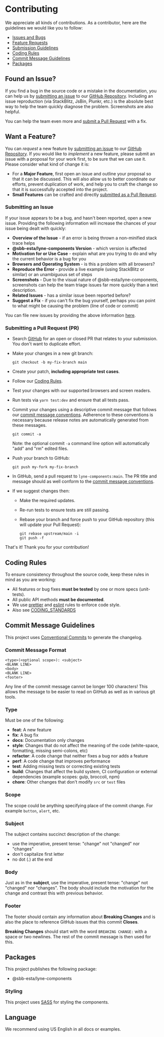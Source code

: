 # Contributing

We appreciate all kinds of contributions. As a contributor, here are the guidelines we would like you to follow:

- [Issues and Bugs](#issue)
- [Feature Requests](#feature)
- [Submission Guidelines](#submit-pr)
- [Coding Rules](#rules)
- [Commit Message Guidelines](#commit)
- [Packages](#packages)

## <a name="issue"></a> Found an Issue?

If you find a bug in the source code or a mistake in the documentation, you can help us by
[submitting an issue](#submit-issue) to our
[GitHub Repository][github]. Including an issue
reproduction (via StackBlitz, JsBin, Plunkr, etc.) is the absolute best way to help the team quickly
diagnose the problem. Screenshots are also helpful.

You can help the team even more and [submit a Pull Request](#submit-pr) with a fix.

## <a name="feature"></a> Want a Feature?

You can _request_ a new feature by [submitting an issue](#submit-issue) to our [GitHub
Repository][github]. If you would like
to _implement_ a new feature, please submit an issue with
a proposal for your work first, to be sure that we can use it.
Please consider what kind of change it is:

- For a **Major Feature**, first open an issue and outline your proposal so that it can be
  discussed. This will also allow us to better coordinate our efforts, prevent duplication of work,
  and help you to craft the change so that it is successfully accepted into the project.
- **Small Features** can be crafted and directly [submitted as a Pull Request](#submit-pr).

### <a name="submit-issue"></a> Submitting an Issue

If your issue appears to be a bug, and hasn't been reported, open a new issue.
Providing the following information will increase the
chances of your issue being dealt with quickly:

- **Overview of the Issue** - if an error is being thrown a non-minified stack trace helps
- **@sbb-esta/lyne-components Version** - which version is affected
- **Motivation for or Use Case** - explain what are you trying to do and why the current behavior
  is a bug for you
- **Browsers and Operating System** - is this a problem with all browsers?
- **Reproduce the Error** - provide a live example (using StackBlitz or similar) or an unambiguous set of steps
- **Screenshots** - Due to the visual nature of @sbb-esta/lyne-components, screenshots can help the team
  triage issues far more quickly than a text description.
- **Related Issues** - has a similar issue been reported before?
- **Suggest a Fix** - if you can't fix the bug yourself, perhaps you can point to what might be
  causing the problem (line of code or commit)

You can file new issues by providing the above information [here](https://github.com/lyne-design-system/lyne-components/issues/new/choose).

### <a name="submit-pr"></a> Submitting a Pull Request (PR)

- Search [GitHub](https://github.com/angular/components/pulls) for an open or closed PR
  that relates to your submission. You don't want to duplicate effort.
- Make your changes in a new git branch:

  ```shell
  git checkout -b my-fix-branch main
  ```

- Create your patch, **including appropriate test cases**.
- Follow our [Coding Rules](#rules).
- Test your changes with our supported browsers and screen readers.
- Run tests via `yarn test:dev` and ensure that all tests pass.
- Commit your changes using a descriptive commit message that follows our
  [commit message conventions](#commit). Adherence to these conventions
  is necessary because release notes are automatically generated from these messages.

  ```shell
  git commit -a
  ```

  Note: the optional commit `-a` command line option will automatically "add" and "rm" edited files.

- Push your branch to GitHub:

  ```shell
  git push my-fork my-fix-branch
  ```

- In GitHub, send a pull request to `lyne-components:main`.
  The PR title and message should as well conform to the [commit message conventions](#commit).

- If we suggest changes then:

  - Make the required updates.
  - Re-run tests to ensure tests are still passing.
  - Rebase your branch and force push to your GitHub repository (this will update your Pull
    Request):

    ```shell
    git rebase upstream/main -i
    git push -f
    ```

That's it! Thank you for your contribution!

## <a name="rules"></a> Coding Rules

To ensure consistency throughout the source code, keep these rules in mind as you are working:

- All features or bug fixes **must be tested** by one or more specs (unit-tests).
- All public API methods **must be documented**.
- We use [prettier](https://prettier.io/) and [eslint](https://eslint.org/) rules to enforce code style.
- Also see [CODING_STANDARDS](./CODING_STANDARDS.md)

## <a name="commit"></a> Commit Message Guidelines

This project uses [Conventional Commits](https://www.conventionalcommits.org/) to generate the changelog.

### Commit Message Format

```
<type>(<optional scope>): <subject>
<BLANK LINE>
<body>
<BLANK LINE>
<footer>
```

Any line of the commit message cannot be longer 100 characters! This allows the message to be easier
to read on GitHub as well as in various git tools.

### Type

Must be one of the following:

- **feat**: A new feature
- **fix**: A bug fix
- **docs**: Documentation only changes
- **style**: Changes that do not affect the meaning of the code (white-space, formatting, missing
  semi-colons, etc)
- **refactor**: A code change that neither fixes a bug nor adds a feature
- **perf**: A code change that improves performance
- **test**: Adding missing tests or correcting existing tests
- **build**: Changes that affect the build system, CI configuration or external dependencies
  (example scopes: gulp, broccoli, npm)
- **chore**: Other changes that don't modify `src` or `test` files

### Scope

The scope could be anything specifying place of the commit change. For example
`button`, `alert`, etc.

### Subject

The subject contains succinct description of the change:

- use the imperative, present tense: "change" not "changed" nor "changes"
- don't capitalize first letter
- no dot (.) at the end

### Body

Just as in the **subject**, use the imperative, present tense: "change" not "changed" nor "changes".
The body should include the motivation for the change and contrast this with previous behavior.

### Footer

The footer should contain any information about **Breaking Changes** and is also the place to
reference GitHub issues that this commit **Closes**.

**Breaking Changes** should start with the word `BREAKING CHANGE:` with a space or two newlines.
The rest of the commit message is then used for this.

## <a name="packages"></a> Packages

This project publishes the following package:

- @sbb-esta/lyne-components

### Styling

This project uses [SASS](https://sass-lang.com/) for styling the components.

## Language

We recommend using US English in all docs or examples.

[github]: https://github.com/lyne-design-system/lyne-components
